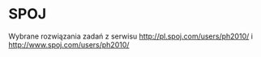 SPOJ
====

Wybrane rozwiązania zadań z serwisu http://pl.spoj.com/users/ph2010/ i http://www.spoj.com/users/ph2010/
